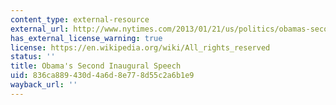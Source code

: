 ```yaml
---
content_type: external-resource
external_url: http://www.nytimes.com/2013/01/21/us/politics/obamas-second-inaugural-speech.html?pagewanted=all&_r=0
has_external_license_warning: true
license: https://en.wikipedia.org/wiki/All_rights_reserved
status: ''
title: Obama's Second Inaugural Speech
uid: 836ca889-430d-4a6d-8e77-8d55c2a6b1e9
wayback_url: ''
---
```

